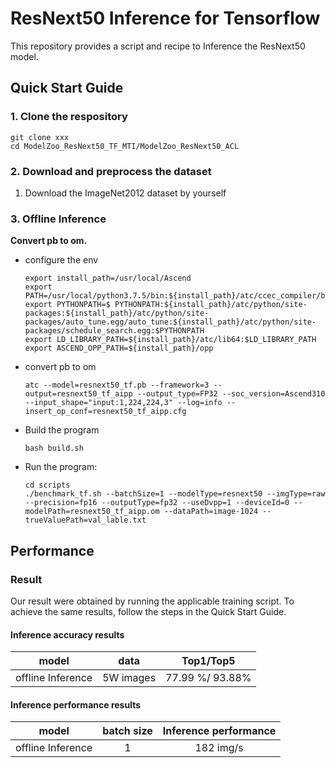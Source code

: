 

# ResNext50 Inference for Tensorflow 

This repository provides a script and recipe to Inference the ResNext50 model.

## Quick Start Guide

### 1. Clone the respository

```shell
git clone xxx
cd ModelZoo_ResNext50_TF_MTI/ModelZoo_ResNext50_ACL
```

### 2. Download and preprocess the dataset

1. Download the ImageNet2012 dataset by yourself



### 3. Offline Inference

**Convert pb to om.**

- configure the env

  ```
  export install_path=/usr/local/Ascend
  export PATH=/usr/local/python3.7.5/bin:${install_path}/atc/ccec_compiler/bin:${install_path}/atc/bin:$PATH
  export PYTHONPATH=$ PYTHONPATH:${install_path}/atc/python/site-packages:${install_path}/atc/python/site-packages/auto_tune.egg/auto_tune:${install_path}/atc/python/site-packages/schedule_search.egg:$PYTHONPATH
  export LD_LIBRARY_PATH=${install_path}/atc/lib64:$LD_LIBRARY_PATH
  export ASCEND_OPP_PATH=${install_path}/opp
  ```

- convert pb to om

  ```
  atc --model=resnext50_tf.pb --framework=3 --output=resnext50_tf_aipp --output_type=FP32 --soc_version=Ascend310 --input_shape="input:1,224,224,3" --log=info --insert_op_conf=resnext50_tf_aipp.cfg
  ```

- Build the program

  ```
  bash build.sh
  ```

- Run the program:

  ```
  cd scripts
  ./benchmark_tf.sh --batchSize=1 --modelType=resnext50 --imgType=raw --precision=fp16 --outputType=fp32 --useDvpp=1 --deviceId=0 --modelPath=resnext50_tf_aipp.om --dataPath=image-1024 --trueValuePath=val_lable.txt
  ```



## Performance

### Result

Our result were obtained by running the applicable training script. To achieve the same results, follow the steps in the Quick Start Guide.

#### Inference accuracy results

|       model       | **data**  |    Top1/Top5    |
| :---------------: | :-------: | :-------------: |
| offline Inference | 5W images | 77.99 %/ 93.88% |

#### Inference performance results

|       model       | batch size | Inference performance |
| :---------------: | :--------: | :-------------------: |
| offline Inference |     1      |       182 img/s       |